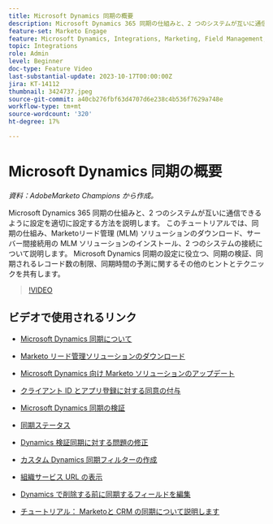 ```yaml
---
title: Microsoft Dynamics 同期の概要
description: Microsoft Dynamics 365 同期の仕組みと、2 つのシステムが互いに通信できるように設定を適切に設定する方法を説明します。 このチュートリアルでは、同期の仕組み、Marketoリード管理 (MLM) ソリューションのダウンロード、サーバー間接続用の MLM ソリューションのインストール、2 つのシステムの接続について説明します。
feature-set: Marketo Engage
feature: Microsoft Dynamics, Integrations, Marketing, Field Management, Administration
topic: Integrations
role: Admin
level: Beginner
doc-type: Feature Video
last-substantial-update: 2023-10-17T00:00:00Z
jira: KT-14112
thumbnail: 3424737.jpeg
source-git-commit: a40cb276fbf63d4707d6e238c4b536f7629a748e
workflow-type: tm+mt
source-wordcount: '320'
ht-degree: 17%

---
```



# Microsoft Dynamics 同期の概要

*資料：AdobeMarketo Champions から作成。*

Microsoft Dynamics 365 同期の仕組みと、2 つのシステムが互いに通信できるように設定を適切に設定する方法を説明します。 このチュートリアルでは、同期の仕組み、Marketoリード管理 (MLM) ソリューションのダウンロード、サーバー間接続用の MLM ソリューションのインストール、2 つのシステムの接続について説明します。 Microsoft Dynamics 同期の設定に役立つ、同期の検証、同期されるレコード数の制限、同期時間の予測に関するその他のヒントとテクニックを共有します。

>[!VIDEO](https://video.tv.adobe.com/v/3424737/?learn=on)

## ビデオで使用されるリンク

* [Microsoft Dynamics 同期について](https://experienceleague.adobe.com/docs/marketo/using/product-docs/crm-sync/microsoft-dynamics/understanding-the-microsoft-dynamics-sync.html)

* [Marketo リード管理ソリューションのダウンロード](https://experienceleague.adobe.com/docs/marketo/using/product-docs/crm-sync/microsoft-dynamics/sync-setup/download-the-marketo-lead-management-solution.html)

* [Microsoft Dynamics 向け Marketo ソリューションのアップデート](https://experienceleague.adobe.com/docs/marketo/using/product-docs/crm-sync/microsoft-dynamics/sync-setup/update-the-marketo-solution-for-microsoft-dynamics.html)

* [クライアント ID とアプリ登録に対する同意の付与](https://experienceleague.adobe.com/docs/marketo/using/product-docs/crm-sync/microsoft-dynamics/sync-setup/grant-consent-for-client-id-and-app-registration.html)

* [Microsoft Dynamics 同期の検証](https://experienceleague.adobe.com/docs/marketo/using/product-docs/crm-sync/microsoft-dynamics/sync-setup/validate-microsoft-dynamics-sync.html)

* [同期ステータス](https://experienceleague.adobe.com/docs/marketo/using/product-docs/crm-sync/microsoft-dynamics/microsoft-dynamics-sync-details/sync-status.html)

* [Dynamics 検証同期に対する問題の修正](https://experienceleague.adobe.com/docs/marketo/using/product-docs/crm-sync/microsoft-dynamics/fix-dynamics-validation-sync-issues.html)

* [カスタム Dynamics 同期フィルターの作成](https://experienceleague.adobe.com/docs/marketo/using/product-docs/crm-sync/microsoft-dynamics/custom-dynmaics-sync-filter-details/create-a-custom-dynamics-sync-filter.html)

* [組織サービス URL の表示](https://experienceleague.adobe.com/docs/marketo/using/product-docs/crm-sync/microsoft-dynamics/sync-setup/view-the-organization-service-url.html)

* [Dynamics で削除する前に同期するフィールドを編集](https://experienceleague.adobe.com/docs/marketo/using/product-docs/crm-sync/microsoft-dynamics/microsoft-dynamics-sync-details/editing-fields-to-sync-before-deleting-them-in-dynamics.html)

* [チュートリアル： Marketoと CRM の同期について説明します](https://experienceleague.adobe.com/docs/marketo-learn/tutorials/lead-and-data-management/crm-sync-learn.html)